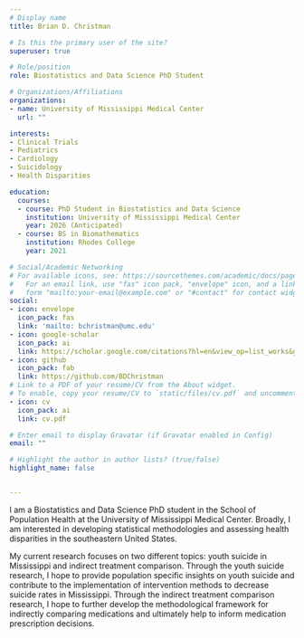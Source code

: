 ```yaml
---
# Display name
title: Brian D. Christman

# Is this the primary user of the site?
superuser: true

# Role/position
role: Biostatistics and Data Science PhD Student 

# Organizations/Affiliations
organizations:
- name: University of Mississippi Medical Center
  url: ""

interests:
- Clinical Trials
- Pediatrics
- Cardiology
- Suicidology
- Health Disparities

education:
  courses:
  - course: PhD Student in Biostatistics and Data Science
    institution: University of Mississippi Medical Center
    year: 2026 (Anticipated)
  - course: BS in Biomathematics
    institution: Rhodes College
    year: 2021

# Social/Academic Networking
# For available icons, see: https://sourcethemes.com/academic/docs/page-builder/#icons
#   For an email link, use "fas" icon pack, "envelope" icon, and a link in the
#   form "mailto:your-email@example.com" or "#contact" for contact widget.
social:
- icon: envelope
  icon_pack: fas
  link: 'mailto: bchristman@umc.edu'
- icon: google-scholar
  icon_pack: ai
  link: https://scholar.google.com/citations?hl=en&view_op=list_works&gmla=AJsN-F6ZIdaHlDDxD3cI2D_hVPFQXqYqd72xx1FpF6a1HqV0JQqXXj95CROhGPnrotxrPswqw81hho5g6-XPX--SW7QaA4D6UMxcsdOR1LoHWP8fzknzJpQ&user=o5gRTLYAAAAJ
- icon: github
  icon_pack: fab
  link: https://github.com/BDChristman
# Link to a PDF of your resume/CV from the About widget.
# To enable, copy your resume/CV to `static/files/cv.pdf` and uncomment the lines below.
- icon: cv
  icon_pack: ai
  link: cv.pdf

# Enter email to display Gravatar (if Gravatar enabled in Config)
email: ""

# Highlight the author in author lists? (true/false)
highlight_name: false


---
```


I am a Biostatistics and Data Science PhD student in the School of Population Health at the University of Mississippi Medical Center. Broadly, I am interested in developing statistical methodologies and assessing health disparities in the southeastern United States.

My current research focuses on two different topics: youth suicide in Mississippi and indirect treatment comparison. Through the youth suicide research, I hope to provide population specific insights on youth suicide and contribute to the implementation of intervention methods to decrease suicide rates in Mississippi. Through the indirect treatment comparison research, I hope to further develop the methodological framework for indirectly comparing medications and ultimately help to inform medication prescription decisions.
